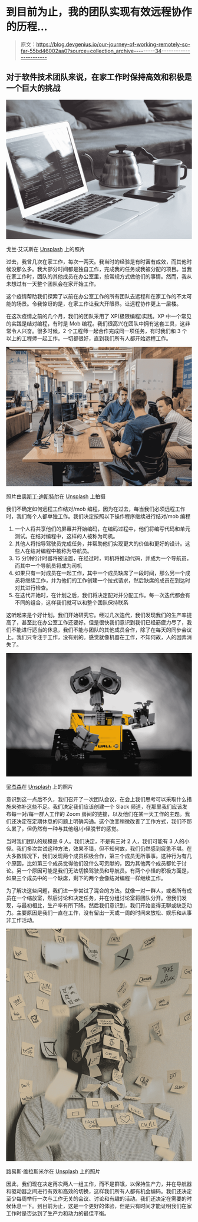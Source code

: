 # 到目前为止，我的团队实现有效远程协作的历程…

> 原文：<https://blog.devgenius.io/our-journey-of-working-remotely-so-far-55bd46002aa0?source=collection_archive---------34----------------------->

## 对于软件技术团队来说，在家工作时保持高效和积极是一个巨大的挑战

![](img/471c67016e97665827467c319af453fc.png)

戈兰·艾沃斯在 [Unsplash](https://unsplash.com?utm_source=medium&utm_medium=referral) 上的照片

过去，我曾几次在家工作，每次一两天。我当时的经验是有时富有成效，而其他时候没那么多。我大部分时间都是独自工作，完成我的任务或我被分配的项目。当我在家工作时，团队的其他成员在办公室里，按常规方式做他们的事情。然而，我从未想过有一天整个团队会在家开始工作。

这个疫情帮助我们探索了以前在办公室工作的所有团队去远程和在家工作的不太可能的场景。令我惊讶的是，在家工作让我大开眼界。让远程协作更上一层楼。

在这次疫情之前的几个月，我们的团队采用了 XP(极限编程)实践。XP 中一个常见的实践是结对编程，有时是 Mob 编程。我们很高兴在团队中拥有这套工具，这非常令人兴奋。很多时候，2 个工程师一起合作完成同一项任务，有时我们和 3 个以上的工程师一起工作。一切都很好，直到我们所有人都开始远程工作。

![](img/350c428beaa23d5317e3abface7a5915.png)

照片由[奥斯丁·迪斯特尔](https://unsplash.com/@austindistel?utm_source=medium&utm_medium=referral)在 [Unsplash](https://unsplash.com?utm_source=medium&utm_medium=referral) 上拍摄

我们不确定如何远程工作结对/mob 编程，因为在过去，每当我们必须远程工作时，我们每个人都单独工作。我们决定按照以下操作程序继续进行结对/mob 编程

1.  一个人将共享他们的屏幕并开始编码，在编码过程中，他们将编写代码和单元测试。在结对编程中，这样的人被称为司机。
2.  其他人将指导驾驶员完成任务，并帮助他们实现更大的价值和更好的设计。这些人在结对编程中被称为导航员。
3.  15 分钟的计时器将被设置，在经过时，司机将推动代码，并成为一个导航员，而其中一个导航员将成为司机
4.  如果只有一对成员在一起工作，其中一个成员缺席了一段时间，那么另一个成员将继续工作，并为他们的工作创建一个拉式请求，然后缺席的成员在到达时对其进行检查。
5.  在迭代开始时，在计划之后，我们将决定配对并分配工作。每一次迭代都会有不同的组合，这样我们就可以和整个团队保持联系

这听起来是个好计划。我们开始研究它。经过几次迭代，我们发现我们的生产率提高了，甚至比在办公室工作还要好。但是很快我们意识到我们已经筋疲力尽了，我们不能进行适当的休息，我们不能与团队的其他成员合作，除了在每天的同步会议上。我们只专注于工作，没有别的。感觉就像机器在工作，不知何故，人的因素消失了。

![](img/c6dafa6e09afb8bc2152aaa8a2ea4875.png)

[梁杰森](https://unsplash.com/@ninjason?utm_source=medium&utm_medium=referral)在 [Unsplash](https://unsplash.com?utm_source=medium&utm_medium=referral) 上的照片

意识到这一点后不久，我们召开了一次团队会议，在会上我们思考可以采取什么措施来弥补这些不足。我们决定我们应该创建一个 Slack 频道，在那里我们应该发布每一对/每一群人工作的 Zoom 房间的链接，以及他们在某一天工作的主题。我们还决定在定期休息的问题上明确沟通。这个改变稍微改善了工作方式，我们不那么累了，但仍然有一种与其他组/小怪脱节的感觉。

当时我们团队的规模是 6 人。我们决定，不是有三对 2 人，我们可能有 3 人的小怪。我们多次尝试这种方法，效果不错，但不知何故，我们仍然感到疲惫不堪。在大多数情况下，我们发现两个成员积极合作，第三个成员无所事事。这种行为有几个原因，比如第三个成员觉得他们没什么可贡献的，因为其他两个成员都忙于讨论。另一个原因可能是我们无法切换驾驶员和导航员。有两个小怪的积极方面是，如果三个成员中的一个缺席，剩下的两个会像结对编程一样继续工作。

为了解决这些问题，我们进一步尝试了混合的方法。就像一对一群人，或者所有成员在一个缩放室，然后讨论和决定任务，并在分组讨论室将团队分开。但我们发现，与最初相比，生产率有所下降。然后我们意识到，我们开始变得无聊或缺乏动力。主要原因是我们一直在工作，没有留出一天或一周的时间来放松、娱乐和从事非工作活动。

![](img/ddcea24ad050ef79aa4175e1ba2f23fb.png)

路易斯·维拉斯米尔在 [Unsplash](https://unsplash.com?utm_source=medium&utm_medium=referral) 上的照片

因此，我们现在决定再次两人一组工作，而不是群氓，以保持生产力，并在导航器和驱动器之间进行有效和高效的切换，这样我们所有人都有机会编码。我们还决定至少每周举行一次与工作无关的会议、讨论和有趣的活动。我们还决定在需要的时候休息一下。到目前为止，这是一个更好的体验，但是只有时间才能证明我们在家工作时是否达到了生产力和动力的最佳平衡。